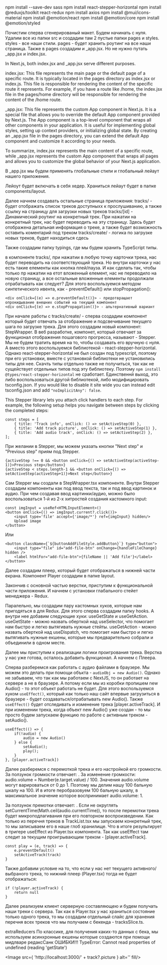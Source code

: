 npm install --save-dev sass
npm install react-stepper-horizontal
npm install @reduxjs/toolkit react-redux
npm install axios
npm install @mui/icons-material
npm install @emotion/react
npm install @emotion/core
npm install @emotion/styled

Почистим сперва сгенерированый макет. Будем начинать с нуля. Удалим все из папки src и создадим там 2 пустые папки pages и styles. styles - все наши стили. pages - будет хранить роутинг на все наши страница. Также в pages создадим и _app.jsx. Но не нужно путать _app.jsx и index.jsx.

In Next.js, both index.jsx and _app.jsx serve different purposes.

index.jsx: This file represents the main page or the default page of a specific route. It is typically located in the pages directory as index.jsx or index.js. This file is responsible for rendering the content of the specific route it represents. For example, if you have a route like /home, the index.jsx file in the pages/home directory will be responsible for rendering the content of the /home route.

_app.jsx: This file represents the custom App component in Next.js. It is a special file that allows you to override the default App component provided by Next.js. The App component is a top-level component that wraps all other components in your application. It is useful for implementing global styles, setting up context providers, or initializing global state. By creating an _app.jsx file in the pages directory, you can extend the default App component and customize it according to your needs.

To summarize, index.jsx represents the main content of a specific route, while _app.jsx represents the custom App component that wraps all pages and allows you to customize the global behavior of your Next.js application.

В _app.jsx мы будем применять глобальные стили и глобальный лейаут нашего приложения.

Лейоут будет включать в себя хедер. Храниться лейаут будет в папке components/layout.

Далее начнем создавать остальные страница приложения:
    tracks/ - будет отображать список треков доступныхх к прослушиванию, а также ссылку на страницу для загрузки новых треков
    tracks/[id] - Динамический роутинг на конкретный трек. При нажатии на конкретный трек, нас будет переводить на эту страницу. Здесь будет отображена детальная информация о треке, а также будет возможность оставить коментарий под треком
    tracks/create/ - логика по загрузке новых треков, будет находиться сдесь

Также создадим папку typings, где мы будем хранить TypeScript типы.

в компоненте tracks/, при нажатии в любую точку карточки трека, нас будет переводить на соответствующий трека. Но внутри карточки у нас есть такие елементы как кнопка плей/пауза. И как сделать так, чтобы только пр нажатии на етот вложенный елемент, нас не переводило на новую страницу, а все остальные вложенные елементы продолжали отрабатывать как следует? Для этого воспользуемся методом синтетического ивента, как - preventDefault() или stopPropagation():
```
<div onClick={(e) => e.preventDefault()}> - предотвращает опрокидывание внешних событий на текущий компонент
<div onClick={(e) => e.stopPropagation()}> - альтернативный вариант
```

При начале работы с tracks/create/ - сперва создадим компонент который будет отвечать за отображение и подсвечивание текущего шага по загрузке трека. Для этого создадим новый компонент: StepWrapper. В веб разработке, компонет, который отвечает за функционал отображения пошагового прогресса, называют - Stepper. Мы не будем тратить время на то, чтобы создавать его вручную с нуля. А вместо этого воспользуемся библиотекой - react-stepper-horizontal. Однако react-stepper-horizontal не был создан под typescript, поэтому при его установки, вместе с установкой библиотеки не установились типы для нее. Скачть типы отдельно также не получиться, так как не сущействует отдельных типов под эту библиотеку. Поэтому `npm install @types/react-stepper-horizontal` не сработает. Единственнй выход, это либо воспользоваться другой библиотекой, либо модифицировать tsconfig.json. If you would like to disable it site wide you can instead edit tsconfig.json and add `"noImplicitAny": false`.

This Stepper library lets you attach click handlers to each step. For example, the following setup helps you navigate between steps by clicking the completed steps:
```
const steps = [
    { title: 'Track info', onClick: () => setActiveStep(0) },
    { title: 'Add track picture', onClick: () => setActiveStep(1) },
    { title: 'Add audio track', onClick: () => setActiveStep(2) },
];
```

При желании в Stepper, мы можем указать кнопки "Next step" и "Previous step" приям под Stepper.
```
{activeStep !== 0 && <button onClick={() => setActiveStep(activeStep-1)}>Previous step</button>}
{activeStep < steps.length-1 && <button onClick={() => setActiveStep(activeStep+1)}>Next step</button>}
```

Сам Stepper мы создали в StepWrapper.tsx компоненте. Внутри Stepper создадим компоненты как под ввод текста, так и под ввод картинок и аудио. При чем создавая ввод картинки/аудио, можно было воспользоваться 1-й из 2-х хитростей создания кастомного input:
```
const imgInput = useRef<HTMLInputElement>()
<button onClick={() => imgInput.current?.click()}>
    <input type='file' accept={'image/*'} ref={imgInput} hidden/>
    Upload image
</button>
```
Или
```
<button className={`${buttonAddFileStyle.addButton}`} type="button">
    <input type="file" id="add-file-btn" onChange={handleFileChange} hidden />
    <label htmlFor="add-file-btn">{fileName || 'Add file'}</label>
</button>
```

Далее создадим плеер, который будет отображаться в нижней части екрана. Компонент Player создадим в папке layout.

Закончив с основной частью верстки, приступим к функциональной части приложения. И начнем с установки глабального стейет менеджера - Redux.

Паралельно, мы создадим пару кастомных хуков, которые нам пригодяться в для Redux. Для этого сперва создадим папку hooks. А внутри нее добавим следующие хуки: useGetState и useGetAction. useGetState - можно назвать оберткой над useSelector, что помогает нам быстро и легко вытягивать нужные стейты. useGetAction - можно назвать оберткой над useDispatch, что помогает нам быстро и легко вытягивать нужные екшены, которые мы предварительно собрали и объединили в одном месте.

Далее мы приступим к реализации логики проигрования трека. Верстка у нас уже готова, осталось добавить функционал. А начнем с Плеера.

Сперва разберемся как работать с аудио файлами в браузере. Мы можем это делать при помощи объкта - `audioObj = new Audio()`. Однако не забываем, что так как мы работаем с NextJS, то он работает на сервере а не в браузере. А потому если мы из коробки пропишем new Audio() - то этот объект работать не будет. Для этого воспользуемся хуком `useEffect()`, который как только наш сайт впервые загрузиться в браузере - будет создаваться/отрабатывать new Audio().
Также `useEffect()` будет отследивать и изменение трека [player.activeTrack]. И при изменении трека, когда объект new Audio() уже создан - то мы просто будем запускаем функцию по работе с активным треком - setAudio().
```
useEffect(() => {
    if(!audio) {
        audio = new Audio()
    } else {
        setAudio(); 
        play();
    }
}, [player.activeTrack])
```

Далее разберемся с перемоткой трека и его настройкой его громкости. 
За ползунок громкости отвечает: <TrackProgress currPosition={player.volume} fullLenght={100} onChange={changeVolume}/>. За изменение громкости: audio.volume = Number(e.target.value) / 100. Значения audio.volume могут варироваться от 0 до 1. Поэтому мы делим нашу 100 бальную шкалу на 100. И в итоге перобразовуем 100 бальную шкалу, в максимальное значение которое воспринимает audio.volume: 1.

За ползунок премотки отвечает: <TrackProgress currPosition={player.currentTime} fullLenght={player.duration} onChange={trackScroll}/>. Если не округлять setCurrentTime(Math.ceil(audio.currentTime)), то после перемотки трека будет микроподлагивания при его повторном воспроизведении.
Как только из перечня треков в TrackList.tsx мы запускаем конкретный трек, то мы записываем его в наше глоб хранилище. Что в итоге результирует в тригере useEffect из Player.tsx компонента. Так как useEffect там следит за текущим проигрывающим треком - [player.activeTrack].
```
const play = (e, track) => {
    e.preventDefault()
    setActiveTrack(track)
}
```
Также добавим условие на то, что если у нас нет текущего активного/выбраного трека, то нижний плеер (Player.tsx) тогда не будет отображаться:
```
if (!player.activeTrack) {
    return null
}
```

Далее реализуем клиент серверную составляющею и будем получать наши треки с сервера. Так как в Player.tsx у нас храниться состояние только одного трека, то мы создадим отдельный слайс для хранения перечня всех треков что мы получаем с бекенда - tracksSlice.ts.

extraReducers
По классике, для получения каких-то данных с бека, мы используем асинхронные екшены которые создаются при помощи мидлваре редаксСанк
ОШИБКИ!!! TypeError: Cannot read properties of undefined (reading 'getState')

<Image src={ 'http://localhost:3000/' + track?.picture } alt='' fill/> 